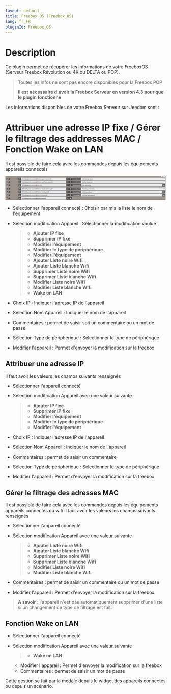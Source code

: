 ```yaml
---
layout: default
title: Freebox OS (Freebox_OS)
lang: fr_FR
pluginId: Freebox_OS
---
```


# Description

Ce plugin permet de récupérer les informations de votre FreeboxOS (Serveur Freebox Révolution ou 4K ou DELTA ou POP).

> Toutes les infos ne sont pas encore disponibles pour la Freebox POP
>
> **Il est nécessaire d'avoir la Freebox Serveur en version 4.3 pour que le plugin fonctionne**

Les informations disponibles de votre Freebox Serveur sur Jeedom sont :

# Attribuer une adresse IP fixe / Gérer le filtrage des addresses MAC / Fonction Wake on LAN

Il est possible de faire cela avec les commandes depuis les équipements appareils connectés

<p><img src="../../images/Modif_equip_IP.png" alt="Modification des équipements" width="800" /></p>

- Sélectionner l'appareil connecté : Choisir par mis la liste le nom de l'équipement
- Sélection modification Appareil : Sélectionner la modification voulue

  > - **Ajouter IP fixe**
  > - **Supprimer IP fixe**
  > - **Modifier l'équipement**
  > - **Modifier le type de périphérique**
  > - **Modifier l'équipement**
  > - **Ajouter Liste noire Wifi**
  > - **Ajouter Liste blanche Wifi**
  > - **Supprimer Liste noire Wifi**
  > - **Supprimer Liste blanche Wifi**
  > - **Modifier Liste noire Wifi**
  > - **Modifier Liste blanche Wifi**
  > - **Wake on LAN**

- Choix IP : Indiquer l'adresse IP de l'appareil
- Sélection Nom Appareil : Indiquer le nom de l'appareil
- Commentaires : permet de saisir soit un commentaire ou un mot de passe
- Sélection Type de périphérique : Sélectionner le type de périphérique
- Modifier l'appareil : Permet d'envoyer la modification sur la freebox

## Attribuer une adresse IP

Il faut avoir les valeurs les champs suivants renseignés

- Sélectionner l'appareil connecté
- Sélection modification Appareil avec une valeur suivante

  > - **Ajouter IP fixe**
  > - **Supprimer IP fixe**
  > - **Modifier l'équipement**
  > - **Modifier le type de périphérique**
  > - **Modifier l'équipement**

- Choix IP : Indiquer l'adresse IP de l'appareil
- Sélection Nom Appareil : Indiquer le nom de l'appareil
- Commentaires : permet de saisir un commentaire
- Sélection Type de périphérique : Sélectionner le type de périphérique
- Modifier l'appareil : Permet d'envoyer la modification sur la freebox

## Gérer le filtrage des adresses MAC

Il est possible de faire cela avec les commandes depuis les équipements appareils connectés ou wifi
Il faut avoir les valeurs les champs suivants renseignés

- Sélectionner l'appareil connecté
- Sélection modification Appareil avec une valeur suivante

  > - **Ajouter Liste noire Wifi**
  > - **Ajouter Liste blanche Wifi**
  > - **Supprimer Liste noire Wifi**
  > - **Supprimer Liste blanche Wifi**
  > - **Modifier Liste noire Wifi**
  > - **Modifier Liste blanche Wifi**

- Commentaires : permet de saisir un commentaire ou un mot de passe
- Modifier l'appareil : Permet d'envoyer la modification sur la freebox

> **A savoir** : l'appareil n'est pas automatiquement supprimer d'une liste si un changement de type de filtrage est fait.

## Fonction Wake on LAN

- Sélectionner l'appareil connecté
- Sélection modification Appareil avec une valeur suivante

  > - **Wake on LAN**

  - Modifier l'appareil : Permet d'envoyer la modification sur la freebox
  - Commentaires : permet de saisir un mot de passe

Cette gestion se fait par la modale depuis le widget des appareils connectés ou depuis un scénario.
